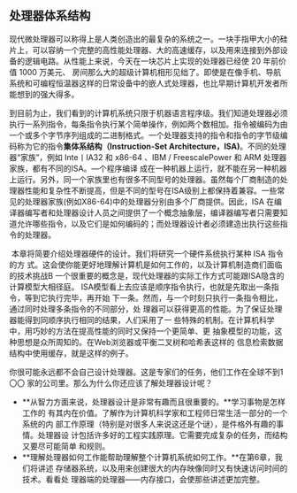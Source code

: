 ## 处理器体系结构

​		现代微处理器可以称得上是人类创造出的最复杂的系统之一。一块手指甲大小的硅片上，可以容纳一个完整的高性能处理器、大的高速缓存，以及用来连接到外部设备的逻辑电路。从性能上来说，今天在一块芯片上实现的处理器已经使 20 年前价值 1000 万美元、 房间那么大的超级计算机相形见绌了。即使是在像手机、导航系统和可编程恒温器这样的日常设备中的嵌人式处理器，也比早期计算机开发者所能想到的强大得多。

​		到目前为止，我们看到的计算机系统只限于机器语言程序级。我们知道处理器必须执行一系列指令，每条指令执行某个简单操作，例如两个数相加。指令被编码为由一个或多个字节序列组成的二进制格式。一个处理器支持的指令和指令的字节级编码称为它的指令**集体系结构（Instruction-Set Architecture，ISA)**。不同的处理器“家族”，例如 Inte丨IA32 和 x86-64 、IBM / FreescalePower 和 ARM 处理器家族，都有不同的ISA。—个程序编译 成在一种机器上运行，就不能在另一种机器上运行。另外，同一个家族里也有很多不同型号的处理器。虽然每个厂商制造的处理器性能和复杂性不断提高，但是不同的型号在ISA级别上都保持着兼容。一些常见的处理器家族(例如X86-64)中的处理器分别由多个厂商提供。因此，ISA 在编译器编写者和处理器设计人员之间提供了一个概念抽象层，编译器编写者只需要知道允许哪些指令，以及它们是如何编码的；而处理器设计者必须建造出执行这些指令的处理器。

​		本章将简要介绍处理器硬件的设计。我们将研究一个硬件系统执行某种 ISA 指令的方 式。这会使你能更好地理解计算机是如何工作的，以及计算机制造商们面临的技术挑战B 一个很重要的概念是，现代处理器的实际工作方式可能跟ISA隐含的计算模型大相径庭。 ISA模型看上去应该是顺序指令执行，也就是先取出一条指令，等到它执行完毕，再开始 下一条。然而，与一个时刻只执行一条指令相比，通过同时处理多条指令的不同部分，处 理器可以获得更高的性能。为了保证处理器能得到同顺序执行相同的结果，人们采用了一 些特殊的机制。在计算机科学中，用巧妙的方法在提高性能的同时又保持一个更简单、更 抽象模型的功能，这种思想是众所周知的。在Web浏览器或平衡二叉树和哈希表这样的 信息检索数据结构中使用缓存，就是这样的例子。

​		你很可能永远都不会自己设计处理器。这是专家们的任务，他们工作在全球不到1〇〇 家的公司里。那么为什么你还应该了解处理器设计呢？

- **从智力方面来说，处理器设计是非常有趣而且很重要的。**学习事物是怎样工作的 有其内在价值。了解作为计算机科学家和工程师日常生活一部分的一个系统的内 部工作原理（特别是对很多人来说这还是个谜），是件格外有趣的事情。处理器设 计包括许多好的工程实践原理。它需要完成复杂的任务，而结构又要尽可能简单 和规则。
- **理解处理器如何工作能帮助理解整个计算机系统如何工作。**在第6章，我们将讲述 存储器系统，以及用来创建很大的内存映像同时又有快速访问时间的技术。看看处 理器端的处理器——内存接口，会使那些讲述更加完整。